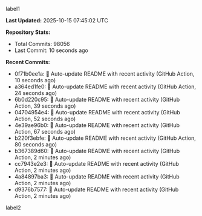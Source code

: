 
label1 
<!-- ACTIVITY_START -->
**Last Updated:** 2025-10-15 07:45:02 UTC

**Repository Stats:**
- Total Commits: 98056
- Last Commit: 10 seconds ago

**Recent Commits:**
- 0f71b0ee1a: 🤖 Auto-update README with recent activity (GitHub Action, 10 seconds ago)
- a364ed1fe0: 🤖 Auto-update README with recent activity (GitHub Action, 24 seconds ago)
- 6b0d220c95: 🤖 Auto-update README with recent activity (GitHub Action, 39 seconds ago)
- 04704954e4: 🤖 Auto-update README with recent activity (GitHub Action, 52 seconds ago)
- 4e39ae96b0: 🤖 Auto-update README with recent activity (GitHub Action, 67 seconds ago)
- b220f3ebfe: 🤖 Auto-update README with recent activity (GitHub Action, 80 seconds ago)
- b367389d60: 🤖 Auto-update README with recent activity (GitHub Action, 2 minutes ago)
- cc7943e2e3: 🤖 Auto-update README with recent activity (GitHub Action, 2 minutes ago)
- 4a84897ba3: 🤖 Auto-update README with recent activity (GitHub Action, 2 minutes ago)
- d9376b7577: 🤖 Auto-update README with recent activity (GitHub Action, 2 minutes ago)
<!-- ACTIVITY_END -->

label2
